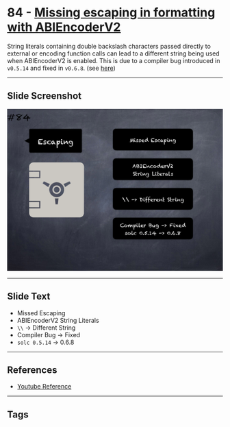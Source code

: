# 84 - [Missing escaping in formatting with ABIEncoderV2](Missing%20escaping%20in%20formatting%20with%20ABIEncoderV2.md)
String literals containing double backslash characters passed directly to external or encoding function calls can lead to a different string being used when ABIEncoderV2 is enabled. This is due to a compiler bug introduced in `v0.5.14` and fixed in `v0.6.8`. (see [here](https://docs.soliditylang.org/en/v0.8.9/bugs.html))
___
## Slide Screenshot
![084.png](../../images/4.%20Pitfalls%20and%20Best%20Practices%20101/084.png)
___
## Slide Text
- Missed Escaping
- ABIEncoderV2 String Literals
- `\\` -> Different String
- Compiler Bug -> Fixed
- `solc 0.5.14` -> 0.6.8
___
## References
- [Youtube Reference](https://youtu.be/vyWLO5Dlg50?t=100)
___
## Tags